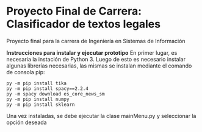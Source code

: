 # Proyecto Final de Carrera: Clasificador de textos legales
Proyecto final para la carrera de Ingeniería en Sistemas de Información

**Instrucciones para instalar y ejecutar prototipo**
En primer lugar, es necesaria la instación de Python 3. Luego de esto es necesario instalar algunas librerías necesarias, las mismas se instalan mediante el comando de consola pip:

```
py -m pip install tika
py -m pip install spacy==2.2.4
py -m spacy download es_core_news_sm 
py -m pip install numpy
py -m pip install sklearn
```

Una vez instaladas, se debe ejecutar la clase mainMenu.py y seleccionar la opción deseada
